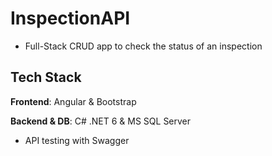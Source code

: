# InspectionAPI

- Full-Stack CRUD app to check the status of an inspection

## Tech Stack
**Frontend**: Angular & Bootstrap

**Backend & DB**: C# .NET 6  & MS SQL Server

- API testing with Swagger
